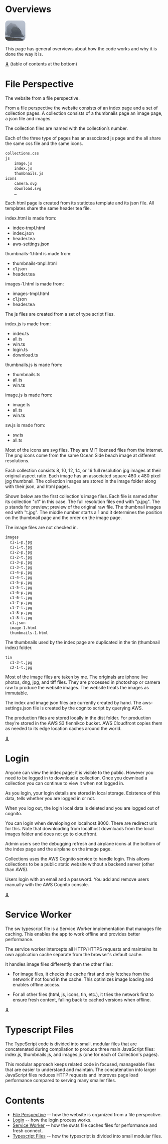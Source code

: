 # Overviews

[![icon](rounded-icon.png)](#)

This page has general overviews about how the code works and why it is
done the way it is.

[⬇](#Contents) (table of contents at the bottom)

# File Perspective

The website from a file perspective.

From a file perspective the website consists of an index page and a
set of collection pages. A collection consists of a thumbnails page
an image page, a json file and images.

The collection files are named with the collection’s number.

Each of the three type of pages has an associated js page and the all
share the same css file and the same icons.

~~~
collections.css
js
    image.js
    index.js
    thumbnails.js
icons
    camera.svg
    download.svg
    …
~~~

Each html page is created from its statictea template and its json
file. All templates share the same header tea file.

index.html is made from:

* index-tmpl.html
* index.json
* header.tea
* aws-settings.json

thumbnails-1.html is made from:

* thumbnails-tmpl.html
* c1.json
* header.tea

images-1.html is made from:

* images-tmpl.html
* c1.json
* header.tea

The js files are created from a set of type script files.

index.js is made from:

* index.ts
* all.ts
* win.ts
* login.ts
* download.ts

thumbnails.js is made from:

* thumbnails.ts
* all.ts
* win.ts

image.js is made from:

* image.ts
* all.ts
* win.ts

sw.js is made from:

* sw.ts
* all.ts

Most of the icons are svg files. They are MIT licensed files from the
internet. The png icons come from the same Ocean Side beach image at
different resolutions.

Each collection consists 8, 10, 12, 14, or 16 full resolution jpg
images at their original aspect ratio. Each image has an associated
square 480 x 480 pixel jpg thumbnail.  The collection images are stored
in the image folder along with their json, and html pages.

Shown below are the first collection's image files.  Each file is
named after its collection "c1" in this case.  The full resolution
files end with "p.jpg".  The p stands for preview; preview of the
original raw file. The thumbnail images end with "t.jpg". The middle
number starts a 1 and it determines the position on the thumbnail page
and the order on the image page.

The image files are not checked in.

~~~
images
  c1-1-p.jpg
  c1-1-t.jpg
  c1-2-p.jpg
  c1-2-t.jpg
  c1-3-p.jpg
  c1-3-t.jpg
  c1-4-p.jpg
  c1-4-t.jpg
  c1-5-p.jpg
  c1-5-t.jpg
  c1-6-p.jpg
  c1-6-t.jpg
  c1-7-p.jpg
  c1-7-t.jpg
  c1-8-p.jpg
  c1-8-t.jpg
  c1.json
  image-1.html
  thumbnails-1.html
~~~

The thumbnails used by the index page are duplicated in the tin
(thumbnail index) folder.

~~~
tin
  c1-3-t.jpg
  c2-1-t.jpg
~~~

Most of the image files are taken by me. The originals are iphone live
photos, dng, jpg, and tiff files. They are processed in photoshop or
camera raw to produce the website images.  The website treats the
images as immutable.

The index and image json files are currently created by hand.  The
aws-settings.json file is created by the cognito script by querying
AWS.

The production files are stored locally in the dist folder. For
production they’re stored in the AWS S3 flennikco bucket. AWS
Cloudfront copies them as needed to its edge location caches around
the world.

[⬇](#Contents)

# Login

Anyone can view the index page; it is visible to the public.  However
you need to be logged in to download a collection. Once you download a
collection you can continue to view it when not logged in.

As you login, your login details are stored in local
storage. Existence of this data, tells whether you are logged in or
not.

When you log out, the login local data is deleted and you are logged
out of cognito.

You can login when developing on localhost:8000.  There are redirect
urls for this. Note that downloading from localhost downloads from the
local images folder and does not go to cloudfront.

Admin users see the debugging refresh and airplane icons at the bottom
of the index page and the airplane on the image page.

Collections uses the AWS Cognito service to handle login.  This allows
collections to be a public static website without a backend server
(other than AWS).

Users login with an email and a password. You add and remove users
manually with the AWS Cognito console.

[⬇](#Contents)

# Service Worker

The sw typescript file is a Service Worker implementation that manages
file caching.  This enables the app to work offline and provides
better performance.

The service worker intercepts all HTTP/HTTPS requests and maintains
its own application cache separate from the browser's default cache.

It handles image files differently then the other files:

* For image files, it checks the cache first and only fetches from the
network if not found in the cache. This optimizes image loading and
enables offline access.

* For all other files (html, js, icons, tin, etc.), it tries the network
first to ensure fresh content, falling back to cached versions when
offline.

[⬇](#Contents)

# Typescript Files

The TypeScript code is divided into small, modular files that are
concatenated during compilation to produce three main JavaScript
files: index.js, thumbnails.js, and images.js (one for each of
Collection's pages).

This modular approach keeps related code in focused, manageable files
that are easier to understand and maintain. The concatenation into
larger JavaScript files reduces HTTP requests and improves page load
performance compared to serving many smaller files.

# Contents

* [File Perspective](#file-perspective) -- how the website is organized from a file perspective.
* [Login](#login) -- how the login process works.
* [Service Worker](#service-worker) -- how the sw.ts file caches files for performance and fresh connect.
* [Typescript Files](#typescript-files) -- how the typescript is divided into small modular files.
